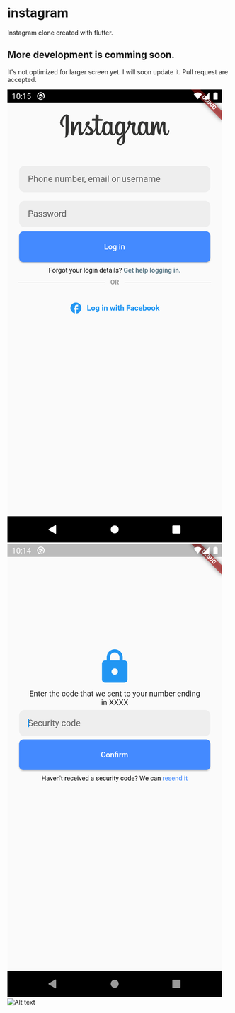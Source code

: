 # instagram

Instagram clone created with flutter.

## More development is comming soon.

It's not optimized for larger screen yet. I will soon update it. Pull request are accepted.

![Alt text](https://github.com/TutorialsAndroid/InstagramClone/blob/main/screenshots/login_screen.png?raw=true? "Login Screen")
![Alt text](https://github.com/TutorialsAndroid/InstagramClone/blob/main/screenshots/OTP_Screen.png?raw=true? "OTP Screen")
![Alt text](https://github.com/TutorialsAndroid/InstagramClone/blob/main/screenshots/home_page.png.png?raw=true? "Home Screen")
